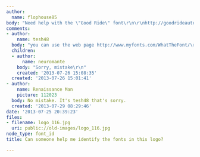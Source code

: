 ```yaml
---
author:
  name: flophouse85
body: "Need help with the \"Good Ride\" font\r\n\r\nhttp://goodrideauto.com/images/logo.jpg"
comments:
- author:
    name: tesh48
  body: "you can use the web page http://www.myfonts.com/WhatTheFont/\r\n\r\n"
  children:
  - author:
      name: neuromante
    body: "Sorry, mistake\r\n"
    created: '2013-07-26 15:08:35'
  created: '2013-07-26 15:01:41'
- author:
    name: Renaissance Man
    picture: 112023
  body: No mistake. It's tesh48 that's sorry.
  created: '2013-07-29 08:29:46'
date: '2013-07-25 20:39:23'
files:
- filename: logo_116.jpg
  uri: public://old-images/logo_116.jpg
node_type: font_id
title: Can someone help me identify the fonts in this logo?

---
```

